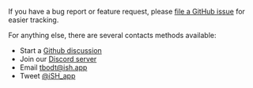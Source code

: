If you have a bug report or feature request, please [file a GitHub issue](https://github.com/ish-app/ish/issues/new) for easier tracking.

For anything else, there are several contacts methods available:
- Start a [Github discussion](https://github.com/ish-app/ish/discussions/new)
- Join our [Discord server](https://discord.gg/HFAXj44)
- Email tbodt@ish.app
- Tweet [@iSH_app](https://twitter.com/iSH_app)